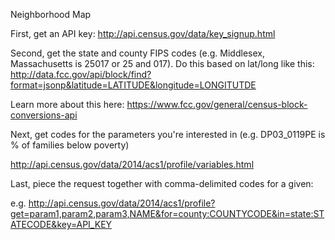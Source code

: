 Neighborhood Map

First, get an API key:
http://api.census.gov/data/key_signup.html

Second, get the state and county FIPS codes (e.g. Middlesex, Massachusetts is 25017 or 25 and 017). Do this based on lat/long like this:
http://data.fcc.gov/api/block/find?format=jsonp&latitude=LATITUDE&longitude=LONGITUTDE

Learn more about this here:
https://www.fcc.gov/general/census-block-conversions-api

Next, get codes for the parameters you're interested in (e.g. DP03_0119PE is % of families below poverty)

http://api.census.gov/data/2014/acs1/profile/variables.html

Last, piece the request together with comma-delimited codes for a given:

e.g.
http://api.census.gov/data/2014/acs1/profile?get=param1,param2,param3,NAME&for=county:COUNTYCODE&in=state:STATECODE&key=API_KEY
